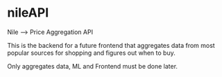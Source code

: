 # nileAPI
Nile --> Price Aggregation API

This is the backend for a future frontend that aggregates data from most popular sources for shopping and figures out when to buy.

Only aggregates data, ML and Frontend must be done later.
